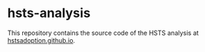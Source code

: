 # hsts-analysis
This repository contains the source code of the HSTS analysis at [hstsadoption.github.io](https://hstsadoption.github.io).
